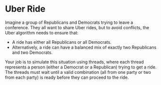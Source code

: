 # Uber Ride

Imagine a group of Republicans and Democrats trying to leave a conference. They all want to share Uber rides, but to avoid conflicts, the Uber algorithm needs to ensure that:

* A ride has either all Republicans or all Democrats.
* Alternatively, a ride can have a balanced mix of exactly two Republicans and two Democrats.

Your job is to simulate this situation using threads, where each thread represents a person (either a Democrat or a Republican) trying to get a ride. The threads must wait until a valid combination (all from one party or two from each party) is ready before they can proceed to the ride.